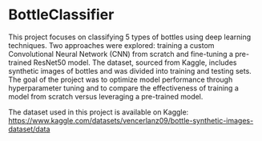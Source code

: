 # BottleClassifier
This project focuses on classifying 5 types of bottles using deep learning techniques.
Two approaches were explored: training a custom Convolutional Neural Network (CNN) from scratch and fine-tuning a pre-trained ResNet50 model.
The dataset, sourced from Kaggle, includes synthetic images of bottles and was divided into training and testing sets.
The goal of the project was to optimize model performance through hyperparameter tuning and to compare the effectiveness of training a model from scratch versus leveraging a pre-trained model.

The dataset used in this project is available on Kaggle:
https://www.kaggle.com/datasets/vencerlanz09/bottle-synthetic-images-dataset/data
